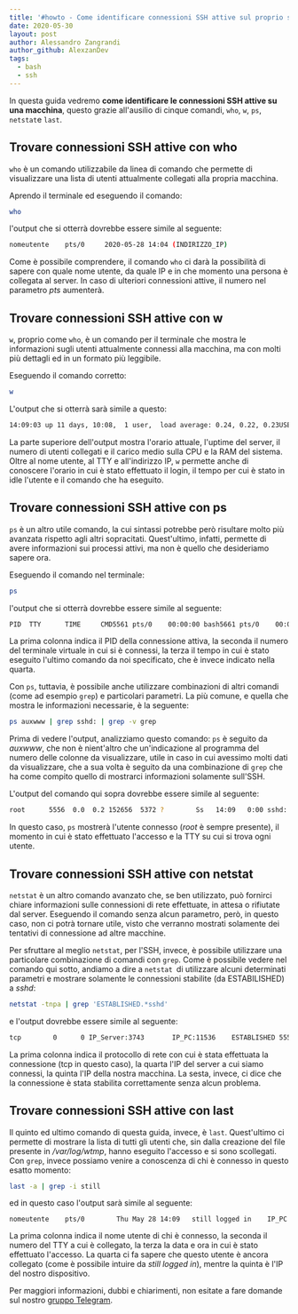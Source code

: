```yaml
---
title: '#howto - Come identificare connessioni SSH attive sul proprio server'
date: 2020-05-30
layout: post
author: Alessandro Zangrandi
author_github: AlexzanDev
tags:
  - bash  
  - ssh
---
```

In questa guida vedremo **come identificare le connessioni SSH attive su una macchina**, questo grazie all'ausilio di cinque comandi, `who`, `w`, `ps`, `netstat`e `last`.

## Trovare connessioni SSH attive con who

`who` è un comando utilizzabile da linea di comando che permette di visualizzare una lista di utenti attualmente collegati alla propria macchina.

Aprendo il terminale ed eseguendo il comando:

```bash
who
```

l'output che si otterrà dovrebbe essere simile al seguente:

```bash
nomeutente    pts/0     2020-05-28 14:04 (INDIRIZZO_IP)
```

Come è possibile comprendere, il comando `who` ci darà la possibilità di sapere con quale nome utente, da quale IP e in che momento una persona è collegata al server. In caso di ulteriori connessioni attive, il numero nel parametro *pts* aumenterà.

## Trovare connessioni SSH attive con w

`w`, proprio come `who`, è un comando per il terminale che mostra le informazioni sugli utenti attualmente connessi alla macchina, ma con molti più dettagli ed in un formato più leggibile.

Eseguendo il comando corretto:

```bash
w
```

L'output che si otterrà sarà simile a questo:

```bash
14:09:03 up 11 days, 10:08,  1 user,  load average: 0.24, 0.22, 0.23USER        TTY      FROM             LOGIN@   IDLE   JCPU   PCPU WHATnomeutente  pts/0    INDIRIZZO_IP     14:09    1.00s  0.07s  0.03s w
```

La parte superiore dell'output mostra l'orario attuale, l'uptime del server, il numero di utenti collegati e il carico medio sulla CPU e la RAM del sistema. Oltre al nome utente, al TTY e all'indirizzo IP, `w` permette anche di conoscere l'orario in cui è stato effettuato il login, il tempo per cui è stato in idle l'utente e il comando che ha eseguito.

## Trovare connessioni SSH attive con ps

`ps` è un altro utile comando, la cui sintassi potrebbe però risultare molto più avanzata rispetto agli altri sopracitati. Quest'ultimo, infatti, permette di avere informazioni sui processi attivi, ma non è quello che desideriamo sapere ora.

Eseguendo il comando nel terminale:

```bash
ps
```

l'output che si otterrà dovrebbe essere simile al seguente:

```bash
PID  TTY      TIME     CMD5561 pts/0    00:00:00 bash5661 pts/0    00:00:00 ps
```

La prima colonna indica il PID della connessione attiva, la seconda il numero del terminale virtuale in cui si è connessi, la terza il tempo in cui è stato eseguito l'ultimo comando da noi specificato, che è invece indicato nella quarta.

Con `ps`, tuttavia, è possibile anche utilizzare combinazioni di altri comandi (come ad esempio `grep`) e particolari parametri. La più comune, e quella che mostra le informazioni necessarie, è la seguente:

```bash
ps auxwww | grep sshd: | grep -v grep

```

Prima di vedere l'output, analizziamo questo comando: `ps` è seguito da *auxwww*, che non è nient'altro che un'indicazione al programma del numero delle colonne da visualizzare, utile in caso in cui avessimo molti dati da visualizzare, che a sua volta è seguito da una combinazione di `grep` che ha come compito quello di mostrarci informazioni solamente sull'SSH.

L'output del comando qui sopra dovrebbe essere simile al seguente:

```bash
root      5556  0.0  0.2 152656  5372 ?        Ss   14:09   0:00 sshd: nomeutente [priv]nomeutente   5560  0.0  0.1 152656  2424 ?        S    14:09   0:00 sshd: nomeutente@pts/0
```

In questo caso, `ps` mostrerà l'utente connesso (*root* è sempre presente), il momento in cui è stato effettuato l'accesso e la TTY su cui si trova ogni utente.

## Trovare connessioni SSH attive con netstat

`netstat` è un altro comando avanzato che, se ben utilizzato, può fornirci chiare informazioni sulle connessioni di rete effettuate, in attesa o rifiutate dal server. Eseguendo il comando senza alcun parametro, però, in questo caso, non ci potrà tornare utile, visto che verranno mostrati solamente dei tentativi di connessione ad altre macchine.

Per sfruttare al meglio `netstat`, per l'SSH, invece, è possibile utilizzare una particolare combinazione di comandi con `grep`. Come è possibile vedere nel comando qui sotto, andiamo a dire a `netstat `di utilizzare alcuni determinati parametri e mostrare solamente le connessioni stabilite (da ESTABILISHED) a *sshd*:

```bash
netstat -tnpa | grep 'ESTABLISHED.*sshd'

```

e l'output dovrebbe essere simile al seguente:

```bash
tcp        0      0 IP_Server:3743       IP_PC:11536    ESTABLISHED 5556/sshd: nomeutente
```

La prima colonna indica il protocollo di rete con cui è stata effettuata la connessione (tcp in questo caso), la quarta l'IP del server a cui siamo connessi, la quinta l'IP della nostra macchina. La sesta, invece, ci dice che la connessione è stata stabilita correttamente senza alcun problema.

## Trovare connessioni SSH attive con last

Il quinto ed ultimo comando di questa guida, invece, è `last`. Quest'ultimo ci permette di mostrare la lista di tutti gli utenti che, sin dalla creazione del file presente in */var/log/wtmp*, hanno eseguito l'accesso e si sono scollegati. Con `grep`, invece possiamo venire a conoscenza di chi è connesso in questo esatto momento:

```bash
last -a | grep -i still

```

ed in questo caso l'output sarà simile al seguente:

```
nomeutente    pts/0        Thu May 28 14:09   still logged in    IP_PC
```

La prima colonna indica il nome utente di chi è connesso, la seconda il numero del TTY a cui è collegato, la terza la data e ora in cui è stato effettuato l'accesso. La quarta ci fa sapere che questo utente è ancora collegato (come è possibile intuire da *still logged in*), mentre la quinta è l'IP del nostro dispositivo.

Per maggiori informazioni, dubbi e chiarimenti, non esitate a fare domande sul nostro [gruppo Telegram](https://t.me/linuxpeople).